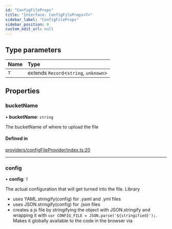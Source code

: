 ```yaml
---
id: "ConfigFileProps"
title: "Interface: ConfigFileProps<T>"
sidebar_label: "ConfigFileProps"
sidebar_position: 0
custom_edit_url: null
---
```


## Type parameters

| Name | Type |
| :------ | :------ |
| `T` | extends `Record`<`string`, `unknown`\> |

## Properties

### bucketName

• **bucketName**: `string`

The bucketName of where to upload the file

#### Defined in

[providers/configFileProvider/index.ts:20](https://github.com/matthewkeil/full-stack-pattern/blob/faec2ba/providers/configFileProvider/index.ts#L20)

___

### config

• **config**: `T`

The actual configuration that will get turned into the file.  Library

- uses YAML.stringify(config) for .yaml and .yml files
- uses JSON.stringify(config) for .json files
- creates a js file by stringifying the object with JSON.stringify and
  wrapping it with `var CONFIG_FILE = JSON.parse('${stringified}');`.
  Makes it globally available to the code in the browser via
  <head><script type="text/javascript" src="/config.js" /></head>

#### Defined in

[providers/configFileProvider/index.ts:46](https://github.com/matthewkeil/full-stack-pattern/blob/faec2ba/providers/configFileProvider/index.ts#L46)

___

### fileName

• **fileName**: `string`

The filename for the config file.  Supports .yml, .yaml, .json, or .js
extensions.

#### Defined in

[providers/configFileProvider/index.ts:26](https://github.com/matthewkeil/full-stack-pattern/blob/faec2ba/providers/configFileProvider/index.ts#L26)

___

### mergeExisting

• `Optional` **mergeExisting**: false \| true

Will go to the file in S3 and merge the passed configuration with the
existing configuration that is already in the file in S3.  Useful when
only part of the config changes by environment but the rest is fixed
and complex

#### Defined in

[providers/configFileProvider/index.ts:34](https://github.com/matthewkeil/full-stack-pattern/blob/faec2ba/providers/configFileProvider/index.ts#L34)
